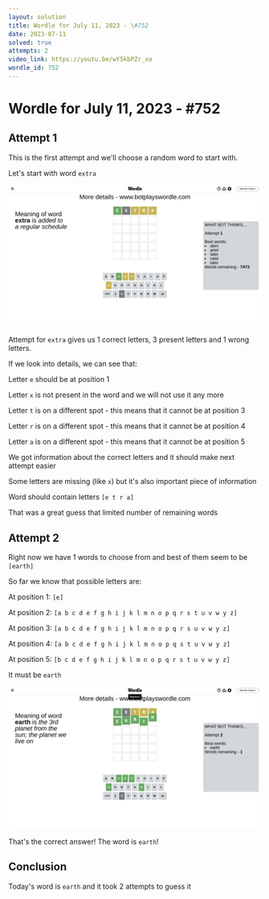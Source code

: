 ```yaml
---
layout: solution
title: Wordle for July 11, 2023 - \#752
date: 2023-07-11
solved: true
attempts: 2
video_link: https://youtu.be/wY5kbPZr_xo
wordle_id: 752
---
```


# Wordle for July 11, 2023 - \#752

## Attempt 1

This is the first attempt and we'll choose a random word to start with.

Let's start with word `extra`

![Attempt 1](2023-07-11/attempt-1.png)

Attempt for `extra` gives us 1 correct letters, 3 present letters and 1 wrong letters.

If we look into details, we can see that:

Letter `e` should be at position 1

Letter `x` is not present in the word and we will not use it any more

Letter `t` is on a different spot - this means that it cannot be at position 3

Letter `r` is on a different spot - this means that it cannot be at position 4

Letter `a` is on a different spot - this means that it cannot be at position 5

We got information about the correct letters and it should make next attempt easier

Some letters are missing (like `x`) but it's also important piece of information

Word should contain letters `[e t r a]`

That was a great guess that limited number of remaining words



## Attempt 2

Right now we have 1 words to choose from and best of them seem to be `[earth]`

So far we know that possible letters are:

At position 1: `[e]`

At position 2: `[a b c d e f g h i j k l m n o p q r s t u v w y z]`

At position 3: `[a b c d e f g h i j k l m n o p q r s u v w y z]`

At position 4: `[a b c d e f g h i j k l m n o p q s t u v w y z]`

At position 5: `[b c d e f g h i j k l m n o p q r s t u v w y z]`

It must be `earth`

![Attempt 2](2023-07-11/attempt-2.png)

That's the correct answer! The word is `earth`!

## Conclusion

Today's word is `earth` and it took 2 attempts to guess it


